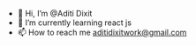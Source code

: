 - 👋 Hi, I’m @Aditi Dixit
- 🌱 I’m currently learning react js
- 📫 How to reach me aditidixitwork@gmail.com

<!---
Aditi8131/Aditi8131 is a ✨ special ✨ repository because its `README.md` (this file) appears on your GitHub profile.
You can click the Preview link to take a look at your changes.
--->
